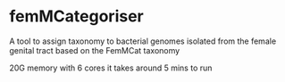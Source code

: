 # femMCategoriser
A tool to assign taxonomy to bacterial genomes isolated from the female genital tract based on the FemMCat taxonomy

20G memory with 6 cores it takes around 5 mins to run
